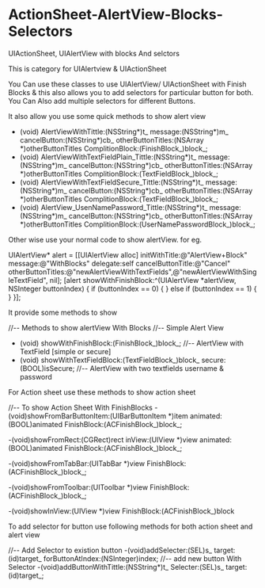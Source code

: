 ActionSheet-AlertView-Blocks-Selectors
======================================

UIActionSheet, UIAlertView with blocks And selctors

This is category for UIAlertview & UIActionSheet

You Can use these classes to use UIAlertView/ UIActionSheet with Finish Blocks
& this also allows you to add selectors for particular button for both.
You Can Also add multiple selectors for different Buttons.

It also allow you use some quick methods to show alert view

+ (void) AlertViewWithTittle:(NSString*)t_ message:(NSString*)m_ cancelButton:(NSString*)cb_ otherButtonTitles:(NSArray *)otherButtonTitles ComplitionBlock:(FinishBlock_)block_;
+ (void) AlertViewWithTextFieldPlain_Tittle:(NSString*)t_ message:(NSString*)m_ cancelButton:(NSString*)cb_ otherButtonTitles:(NSArray *)otherButtonTitles ComplitionBlock:(TextFieldBlock_)block_;
+ (void) AlertViewWithTextFieldSecure_Tittle:(NSString*)t_ message:(NSString*)m_ cancelButton:(NSString*)cb_ otherButtonTitles:(NSArray *)otherButtonTitles ComplitionBlock:(TextFieldBlock_)block_;
+ (void) AlertView_UsenNamePassword_Tittle:(NSString*)t_ message:(NSString*)m_ cancelButton:(NSString*)cb_ otherButtonTitles:(NSArray *)otherButtonTitles ComplitionBlock:(UserNamePasswordBlock_)block_;


Other wise use your normal code to show alertView. for eg.

 UIAlertView* alert = [[UIAlertView alloc] initWithTitle:@"AlertView+Block" message:@"WithBlocks" delegate:self cancelButtonTitle:@"Cancel" otherButtonTitles:@"newAlertViewWithTextFields",@"newAlertViewWithSingleTextField", nil];
    [alert showWithFinishBlock:^(UIAlertView *alertView, NSInteger buttonIndex) {
        if (buttonIndex == 0) {
        }
        else if (buttonIndex == 1)
        {
        }
    }];

It provide some methods to show 

//-- Methods to show alertView With Blocks
//-- Simple Alert View
- (void) showWithFinishBlock:(FinishBlock_)block_;
//-- AlertView with TextField [simple or secure]
- (void) showWithTextFieldBlock:(TextFieldBlock_)block_ secure:(BOOL)isSecure;
//-- AlertView with two textfields username & password


For Action sheet use these methods to show action sheet

//-- To show Action Sheet With FinishBlocks
-(void)showFromBarButtonItem:(UIBarButtonItem *)item animated:(BOOL)animated FinishBlock:(ACFinishBlock_)block_;

-(void)showFromRect:(CGRect)rect inView:(UIView *)view animated:(BOOL)animated FinishBlock:(ACFinishBlock_)block_;

-(void)showFromTabBar:(UITabBar *)view FinishBlock:(ACFinishBlock_)block_;

-(void)showFromToolbar:(UIToolbar *)view FinishBlock:(ACFinishBlock_)block_;

-(void)showInView:(UIView *)view FinishBlock:(ACFinishBlock_)block

To add selector for button use following methods for both action sheet and alert view

//-- Add Selector to existion button
-(void)addSelecter:(SEL)s_ target:(id)target_ forButtonAtIndex:(NSInteger)index;
//-- add new button With Selector
-(void)addButtonWithTittle:(NSString*)t_ Selecter:(SEL)s_ target:(id)target_;


